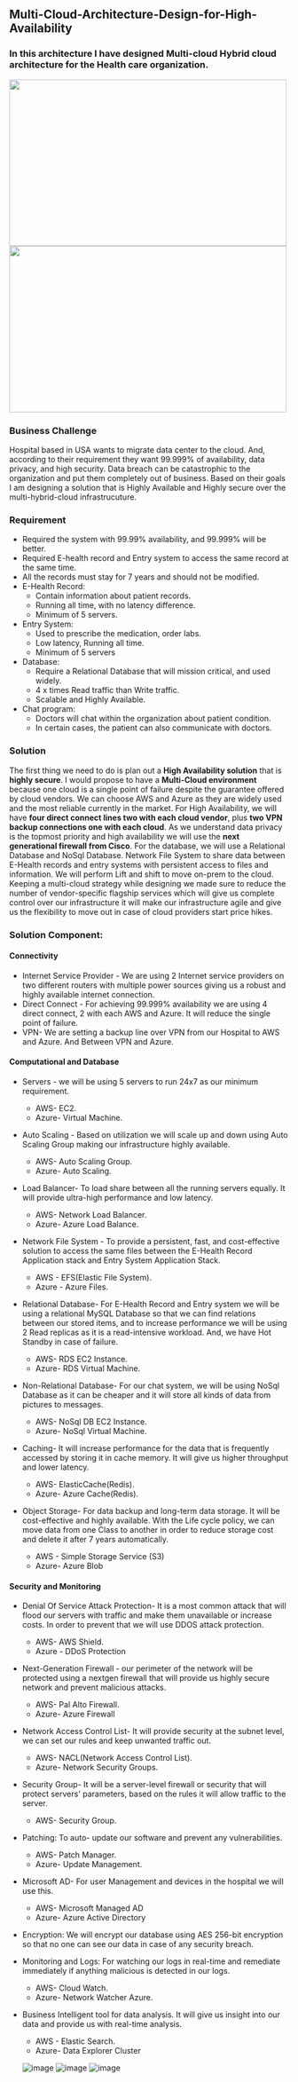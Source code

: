 ## Multi-Cloud-Architecture-Design-for-High-Availability
### In this architecture I have designed Multi-cloud Hybrid cloud architecture for the Health care organization.
  <img src="https://user-images.githubusercontent.com/66699491/214771251-46ec9d48-7363-4084-990d-91ab1d9e7072.png" width="500" height="300">

  <img src="https://user-images.githubusercontent.com/66699491/214771343-8b39e203-1e33-4f16-aff6-cb10bf13ab19.png" width="500" height="300">



### Business Challenge
Hospital based in USA wants to migrate data center to the cloud. And, according to their requirement they want 99.999% of availability, data privacy, and high security. Data breach can be catastrophic to the organization and put them completely out of business. Based on their goals I am designing a solution that is Highly Available and Highly secure over the  multi-hybrid-cloud infrastrucuture.

### Requirement
* Required the system with 99.99% availability, and 99.999% will be better.
* Required E-health record and Entry system to access the same record at the same time.
* All the records must stay for 7 years and should not be modified.
* E-Health Record:
  * Contain information about patient records.
  * Running all time, with no latency difference.
  * Minimum of 5 servers. 
* Entry System:
  * Used to prescribe the medication, order labs.
  * Low latency, Running all time.
  * Minimum of 5 servers 
* Database:
  * Require a Relational Database that will mission critical, and used widely.
  * 4 x times Read traffic than Write traffic.
  * Scalable and Highly Available.
* Chat program:
  * Doctors will chat within the organization about patient condition.
  * In certain cases, the patient can also communicate with doctors.

### Solution
The first thing we need to do is plan out a **High Availability solution** that is **highly secure**. I would propose to have a **Multi-Cloud environment** because one cloud is a single point of failure despite the guarantee offered by cloud vendors. We can choose AWS and Azure as they are widely used and the most reliable currently in the market. For High Availability, we will have **four direct connect lines two with each cloud vendor**, plus **two VPN backup connections one with each cloud**. As we understand data privacy is the topmost priority and high availability we will use the **next generational firewall from Cisco**. For the database, we will use a Relational Database and NoSql Database. Network File System to share data between E-Health records and entry systems with persistent access to files and information. We will perform Lift and shift to move on-prem to the cloud. Keeping a multi-cloud strategy while designing we made sure to reduce the number of vendor-specific flagship services which will give us complete control over our infrastructure it will make our infrastructure agile and give us the flexibility to move out in case of cloud providers start price hikes.

### Solution Component: 
#### Connectivity
* Internet Service Provider - We are using 2 Internet service providers on two different routers with multiple power sources giving us a robust and highly available internet connection.
* Direct Connect - For achieving 99.999% availability we are using 4 direct connect, 2 with each AWS and Azure. It will reduce the single point of failure. 
* VPN- We are setting a backup line over VPN from our Hospital to AWS and Azure. And Between VPN and Azure.

#### Computational and Database 
* Servers - we will be using 5 servers to run 24x7 as our minimum requirement. 
  * AWS- EC2. 
  * Azure- Virtual Machine.

* Auto Scaling - Based on utilization we will scale up and down using Auto Scaling Group making our infrastructure highly available. 
  * AWS- Auto Scaling Group.
  * Azure- Auto Scaling.

* Load Balancer- To load share between all the running servers equally. It will provide ultra-high performance and low latency.
  * AWS- Network Load Balancer.
  * Azure- Azure Load Balance.

* Network File System - To provide a persistent, fast, and cost-effective solution to access the same files between the E-Health Record Application stack and Entry System Application Stack.
  * AWS - EFS(Elastic File System).
  * Azure - Azure Files.
  
* Relational Database- For E-Health Record and Entry system we will be using a relational MySQL Database so that we can find relations between our stored items, and to increase performance we will be using 2 Read replicas as it is a read-intensive workload. And, we have Hot Standby in case of failure.
  * AWS- RDS EC2 Instance.
  * Azure- RDS Virtual Machine.

* Non-Relational Database- For our chat system, we will be using NoSql Database as it can be cheaper and it will store all kinds of data from pictures to messages. 
  * AWS- NoSql DB EC2 Instance.
  * Azure- NoSql Virtual Machine.

* Caching- It will increase performance for the data that is frequently accessed by storing it in cache memory. It will give us higher throughput and lower latency.
  * AWS- ElasticCache(Redis).
  * Azure- Azure Cache(Redis).
  
* Object Storage- For data backup and long-term data storage. It will be cost-effective and highly available. With the Life cycle policy, we can move data from one Class to another in order to reduce storage cost and delete it after 7 years automatically. 
  * AWS - Simple Storage Service (S3) 
  * Azure- Azure Blob
  
#### Security and Monitoring
 
* Denial Of Service Attack Protection- It is a most common attack that will flood our servers with traffic and make them unavailable or increase costs. In order to prevent that we will use DDOS attack protection.
  * AWS- AWS Shield.
  * Azure - DDoS Protection
  
* Next-Generation Firewall - our perimeter of the network will be protected using a nextgen firewall that will provide us highly secure network and prevent malicious attacks. 
  * AWS- Pal Alto Firewall.
  * Azure- Azure Firewall
 
* Network Access Control List- It will provide security at the subnet level, we can set our rules and keep unwanted traffic out.
  * AWS- NACL(Network Access Control List).
  * Azure- Network Security Groups.

* Security Group- It will be a server-level firewall or security that will protect servers' parameters, based on the rules it will allow traffic to the server.
  * AWS- Security Group.  
  
* Patching: To auto- update our software and prevent any vulnerabilities.
  * AWS- Patch Manager.
  * Azure- Update Management.

* Microsoft AD- For user Management and devices in the hospital we will use this.
  * AWS- Microsoft Managed AD 
  * Azure- Azure Active Directory

* Encryption: We will encrypt our database using AES 256-bit encryption so that no one can see our data in case of any security breach.

* Monitoring and Logs: For watching our logs in real-time and remediate immediately if anything malicious is detected in our logs.
  * AWS- Cloud Watch.
  * Azure- Network Watcher Azure.
  
* Business Intelligent tool for data analysis. It will give us insight into our data and provide us with real-time analysis.
  * AWS - Elastic Search.
  * Azure- Data Explorer Cluster
  
  ![image](https://user-images.githubusercontent.com/66699491/214771154-6721bef8-5147-460a-bc34-56b0022a5cbd.png)
![image](https://user-images.githubusercontent.com/66699491/214771181-41c76b63-6c32-47c9-8b34-6c24181a2ca5.png)
![image](https://user-images.githubusercontent.com/66699491/214771212-2cd7a266-818e-4658-b9f6-0c1ce08dddc2.png)

 

